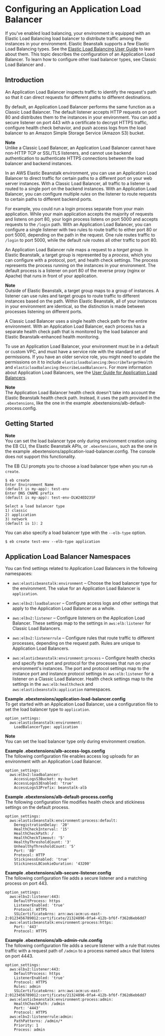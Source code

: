 # Configuring an Application Load Balancer<a name="environments-cfg-applicationloadbalancer"></a>

If you've enabled load balancing, your environment is equipped with an Elastic Load Balancing load balancer to distribute traffic among the instances in your environment\. Elastic Beanstalk supports a few Elastic Load Balancing types\. See the [Elastic Load Balancing User Guide](http://docs.aws.amazon.com/elasticloadbalancing/latest/userguide/) to learn about them\. This topic describes the configuration of an Application Load Balancer\. To learn how to configure other load balancer types, see Classic Load Balancer and \.

## Introduction<a name="environments-cfg-applicationloadbalancer-intro"></a>

An Application Load Balancer inspects traffic to identify the request's path so that it can direct requests for different paths to different destinations\.

By default, an Application Load Balancer performs the same function as a Classic Load Balancer\. The default listener accepts HTTP requests on port 80 and distributes them to the instances in your environment\. You can add a secure listener on port 443 with a certificate to decrypt HTTPS traffic, configure health check behavior, and push access logs from the load balancer to an Amazon Simple Storage Service \(Amazon S3\) bucket\.

**Note**  
Unlike a Classic Load Balancer, an Application Load Balancer cannot have non\-HTTP TCP or SSL/TLS listeners, and cannot use backend authentication to authenticate HTTPS connections between the load balancer and backend instances\.

In an AWS Elastic Beanstalk environment, you can use an Application Load Balancer to direct traffic for certain paths to a different port on your web server instances\. With a Classic Load Balancer, all traffic to a listener is routed to a single port on the backend instances\. With an Application Load Balancer, you can configure multiple *rules* on the listener to route requests to certain paths to different backend ports\.

For example, you could run a login process separate from your main application\. While your main application accepts the majority of requests and listens on port 80, your login process listens on port 5000 and accepts requests to the `/login` path\. With an Application Load Balancer, you can configure a single listener with two rules to route traffic to either port 80 or port 5000, depending on the path in the request\. One rule routes traffic to `/login` to port 5000, while the default rule routes all other traffic to port 80\.

An Application Load Balancer rule maps a request to a *target group*\. In Elastic Beanstalk, a target group is represented by a *process*, which you can configure with a protocol, port, and health check settings\. The process represents the process running on the instances in your environment\. The default process is a listener on port 80 of the reverse proxy \(nginx or Apache\) that runs in front of your application\.

**Note**  
Outside of Elastic Beanstalk, a target group maps to a group of instances\. A listener can use rules and target groups to route traffic to different instances based on the path\. Within Elastic Beanstalk, all of your instances in your environment are identical, so the distinction is made between processes listening on different ports\.

A Classic Load Balancer uses a single health check path for the entire environment\. With an Application Load Balancer, each process has a separate health check path that is monitored by the load balancer and Elastic Beanstalk\-enhanced health monitoring\.

To use an Application Load Balancer, your environment must be in a default or custom VPC, and must have a service role with the standard set of permissions\. If you have an older service role, you might need to update the permissions on it to include `elasticloadbalancing:DescribeTargetHealth` and `elasticloadbalancing:DescribeLoadBalancers`\. For more information about Application Load Balancers, see the [User Guide for Application Load Balancers](http://docs.aws.amazon.com/elasticloadbalancing/latest/application/)\.

**Note**  
The Application Load Balancer health check doesn't take into account the Elastic Beanstalk health check path\. Instead, it uses the path provided in the `.ebextensions`, like the one in the example \.ebextensions/alb\-default\-process\.config\.

## Getting Started<a name="environments-cfg-applicationloadbalancer-getstarted"></a>

**Note**  
You can set the load balancer type only during environment creation using the EB CLI, the Elastic Beanstalk APIs, or `.ebextensions`, such as the one in the example \.ebextensions/application\-load\-balancer\.config\. The console does not support this functionality\.

The EB CLI prompts you to choose a load balancer type when you run `eb create`\.

```
$ eb create
Enter Environment Name
(default is my-app): test-env
Enter DNS CNAME prefix
(default is my-app): test-env-DLW24ED23SF

Select a load balancer type
1) classic
2) application
3) network
(default is 1): 2
```

You can also specify a load balancer type with the `--elb-type` option\.

```
$ eb create test-env --elb-type application
```

## Application Load Balancer Namespaces<a name="environments-cfg-applicationloadbalancer-namespaces"></a>

You can find settings related to Application Load Balancers in the following namespaces:

+ `aws:elasticbeanstalk:environment` – Choose the load balancer type for the environment\. The value for an Application Load Balancer is `application`\.

+ `aws:elbv2:loadbalancer` – Configure access logs and other settings that apply to the Application Load Balancer as a whole\.

+ `aws:elbv2:listener` – Configure listeners on the Application Load Balancer\. These settings map to the settings in `aws:elb:listener` for Classic Load Balancers\.

+ `aws:elbv2:listenerrule` – Configure rules that route traffic to different processes, depending on the request path\. Rules are unique to Application Load Balancers\.

+ `aws:elasticbeanstalk:environment:process` – Configure health checks and specify the port and protocol for the processes that run on your environment's instances\. The port and protocol settings map to the instance port and instance protocol settings in `aws:elb:listener` for a listener on a Classic Load Balancer\. Health check settings map to the settings in the `aws:elb:healthcheck` and `aws:elasticbeanstalk:application` namespaces\.

**Example \.ebextensions/application\-load\-balancer\.config**  
To get started with an Application Load Balancer, use a configuration file to set the load balancer type to `application`\.  

```
option_settings:
  aws:elasticbeanstalk:environment:
    LoadBalancerType: application
```

**Note**  
You can set the load balancer type only during environment creation\.

**Example \.ebextensions/alb\-access\-logs\.config**  
The following configuration file enables access log uploads for an environment with an Application Load Balancer\.  

```
option_settings:
  aws:elbv2:loadbalancer:
    AccessLogsS3Bucket: my-bucket
    AccessLogsS3Enabled: 'true'
    AccessLogsS3Prefix: beanstalk-alb
```

**Example \.ebextensions/alb\-default\-process\.config**  
The following configuration file modifies health check and stickiness settings on the default process\.  

```
option_settings:
  aws:elasticbeanstalk:environment:process:default:
    DeregistrationDelay: '20'
    HealthCheckInterval: '15'
    HealthCheckPath: /
    HealthCheckTimeout: '5'
    HealthyThresholdCount: '3'
    UnhealthyThresholdCount: '5'
    Port: '80'
    Protocol: HTTP
    StickinessEnabled: 'true'
    StickinessLBCookieDuration: '43200'
```

**Example \.ebextensions/alb\-secure\-listener\.config**  
The following configuration file adds a secure listener and a matching process on port 443\.  

```
option_settings:
  aws:elbv2:listener:443:
    DefaultProcess: https
    ListenerEnabled: 'true'
    Protocol: HTTPS
    SSLCertificateArns: arn:aws:acm:us-east-2:0123456789012:certificate/21324896-0fa4-412b-bf6f-f362d6eb6dd7
  aws:elasticbeanstalk:environment:process:https:
    Port: '443'
    Protocol: HTTPS
```

**Example \.ebextensions/alb\-admin\-rule\.config**  
The following configuration file adds a secure listener with a rule that routes traffic with a request path of `/admin` to a process named `admin` that listens on port 4443\.  

```
option_settings:
  aws:elbv2:listener:443:
    DefaultProcess: https
    ListenerEnabled: 'true'
    Protocol: HTTPS
    Rules: admin
    SSLCertificateArns: arn:aws:acm:us-east-2:0123456789012:certificate/21324896-0fa4-412b-bf6f-f362d6eb6dd7
  aws:elasticbeanstalk:environment:process:admin:
    HealthCheckPath: /admin
    Port: '4443'
    Protocol: HTTPS
  aws:elbv2:listenerrule:admin:
    PathPatterns: /admin/*
    Priority: 1
    Process: admin
```